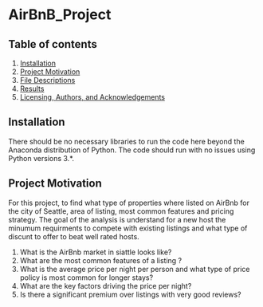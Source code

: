 # AirBnB_Project

## Table of contents

1. [Installation](#installation)
2. [Project Motivation](#motivation)
3. [File Descriptions](#files)
4. [Results](#results)
5. [Licensing, Authors, and Acknowledgements](#licensing)

## Installation<a name="installation"></a>
There should be no necessary libraries to run the code here beyond the Anaconda distribution of Python.  The code should run with no issues using Python versions 3.*.
## Project Motivation<a name="motivation"></a>

For this project, to find what type of properties where listed on AirBnb for the city of Seattle, area of listing, most common features and pricing strategy. The goal of the analysis is understand for a new host the minumum requirments to compete with existing listings and what type of discunt to offer to beat well rated hosts. 


1. What is the AirBnb market in siattle looks like?
2. What are the most common features of a listing ?
3. What is the average price per night per person and what type of price policy is most common for longer stays?
4. What are the key factors driving the price per night? 
5. Is there a significant premium over listings with very good reviews? 
